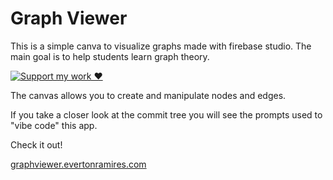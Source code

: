 # Graph Viewer

This is a simple canva to visualize graphs made with firebase studio. The main goal is to help students learn graph theory.

[![Support my work ❤️](https://img.shields.io/badge/Support%20my%20work%20❤️-orange?style=for-the-badge&logo=patreon&logoColor=white)](https://www.patreon.com/c/evertonics)

The canvas allows you to create and manipulate nodes and edges.

If you take a closer look at the commit tree you will see the prompts used to "vibe code" this app.

Check it out! 

<a href="https://graphviewer.evertonramires.com">graphviewer.evertonramires.com</a>
